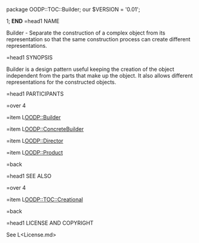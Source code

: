 package OODP::TOC::Builder;
our $VERSION = '0.01';

1;
__END__
=head1 NAME

Builder - Separate the construction of a complex object from its
representation so that the same construction process can create
different representations.

=head1 SYNOPSIS

Builder is a design pattern useful keeping the creation of the
object independent from the parts that make up the object. It
also allows different representations for the constructed objects.

=head1 PARTICIPANTS

=over 4

=item L<OODP::Builder>

=item L<OODP::ConcreteBuilder>

=item L<OODP::Director>

=item L<OODP::Product>

=back

=head1 SEE ALSO

=over 4

=item L<OODP::TOC::Creational>

=back

=head1 LICENSE AND COPYRIGHT

See L<License.md>
